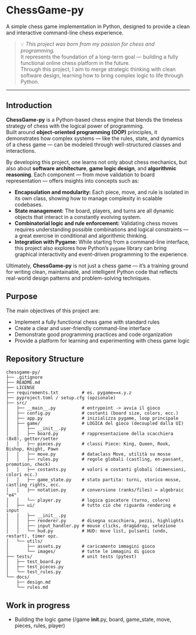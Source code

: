 # ChessGame-py

A simple chess game implementation in Python, designed to provide a clean and interactive command-line chess experience.

> 💡 *This project was born from my passion for chess and programming.*  
> It represents the foundation of a long-term goal — building a fully functional online chess platform in the future.  
> Through this project, I aim to merge strategic thinking with clean software design, learning how to bring complex logic to life through Python.

---

## Introduction

**ChessGame-py** is a Python-based chess engine that blends the timeless strategy of chess with the logical power of programming.  
Built around **object-oriented programming (OOP)** principles, it demonstrates how complex systems — like the rules, state, and dynamics of a chess game — can be modeled through well-structured classes and interactions.

By developing this project, one learns not only about chess mechanics, but also about **software architecture**, **game logic design**, and **algorithmic reasoning**. Each component — from move validation to board representation — offers insights into concepts such as:

- **Encapsulation and modularity:** Each piece, move, and rule is isolated in its own class, showing how to manage complexity in scalable codebases.
- **State management:** The board, players, and turns are all dynamic objects that interact in a constantly evolving system.
- **Combinatorial logic and rule enforcement:** Validating chess moves requires understanding possible combinations and logical constraints — a great exercise in conditional and algorithmic thinking.
- **Integration with Pygame:** While starting from a command-line interface, this project also explores how Python’s `pygame` library can bring graphical interactivity and event-driven programming to the experience.

Ultimately, **ChessGame-py** is not just a chess game — it’s a training ground for writing clean, maintainable, and intelligent Python code that reflects real-world design patterns and problem-solving techniques.


## Purpose

The main objectives of this project are:
- Implement a fully functional chess game with standard rules
- Create a clear and user-friendly command-line interface
- Demonstrate good programming practices and code organization
- Provide a platform for learning and experimenting with chess game logic

## Repository Structure

```
chessgame-py/
├── .gitignore
├── README.md
├── LICENSE
├── requirements.txt         # es. pygame==x.y.z
├── pyproject.toml / setup.cfg (opzionale)
├── src/
│   ├── __main__.py          # entrypoint -> avvia il gioco
│   ├── config.py            # costanti (board size, colors, ecc.)
│   ├── app.py               # inizializza pygame, loop principale
│   ├── game/                # LOGICA del gioco (decoupled dalla UI)
│   │   ├── __init__.py
│   │   ├── board.py         # rappresentazione della scacchiera (8x8), getter/setter
│   │   ├── pieces.py        # classi Piece: King, Queen, Rook, Bishop, Knight, Pawn
│   │   ├── move.py          # dataclass Move, utilità su mosse
│   │   ├── rules.py         # regole globali (castling, en-passant, promotion, check)
│   │   ├── costants.py      # valori e costanti globali (dimensioni, colori ecc.)
│   │   ├── game_state.py    # stato partita: turni, storico mosse, castling rights, ecc.
│   │   ├── notation.py      # conversione (ranks/files) ↔ algebraic "e4"
│   │   └── player.py        # logica giocatore (turno, colore)
│   ├── ui/                  # tutto ciò che riguarda rendering e input
│   │   ├── __init__.py
│   │   ├── renderer.py      # disegna scacchiera, pezzi, highlights
│   │   ├── input_handler.py # mouse clicks, drag&drop, selezione
│   │   └── hud.py           # HUD: move list, pulsanti (undo, restart), timer opz.
│   └── utils/
│       ├── assets.py        # caricamento immagini gioco
│       └── images/          # tutte le immagini di gioco
├── tests/                   # unit tests (pytest)
│   ├── test_board.py
│   ├── test_pieces.py
│   └── test_rules.py
└── docs/
    ├── design.md
    └── rules.md

```


## Work in progress

- Building the logic game (/game __init__.py, board, game_state, move, pieces, rules, player)
